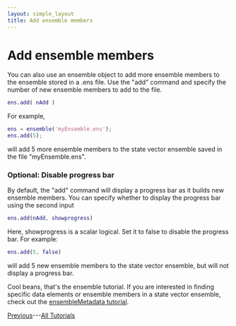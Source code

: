```yaml
---
layout: simple_layout
title: Add ensemble members
---
```

# Add ensemble members
You can also use an ensemble object to add more ensemble members to the ensemble stored in a .ens file. Use the "add" command and specify the number of new ensemble members to add to the file.
```matlab
ens.add( nAdd )
```
For example,
```matlab
ens = ensemble('myEnsemble.ens');
ens.add(5);
```
will add 5 more ensemble members to the state vector ensemble saved in the file "myEnsemble.ens".

### Optional: Disable progress bar

By default, the "add" command will display a progress bar as it builds new ensemble members. You can specify whether to display the progress bar using the second input
```matlab
ens.add(nAdd, showprogress)
```

Here, showprogress is a scalar logical. Set it to false to disable the progress bar. For example:
```matlab
ens.add(5, false)
```
will add 5 new ensemble members to the state vector ensemble, but will not display a progress bar.

Cool beans, that's the ensemble tutorial. If you are interested in finding specific data elements or ensemble members in a state vector ensemble, check out the [ensembleMetadata tutorial](../ensembleMetadata/welcome).

[Previous](info)---[All Tutorials](../welcome)
